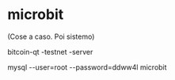 microbit
========


(Cose a caso. Poi sistemo)

bitcoin-qt -testnet -server

mysql --user=root --password=ddww4l microbit